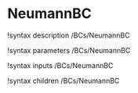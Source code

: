 <!-- MOOSE Documentation Stub: Remove this when content is added. -->

# NeumannBC
!syntax description /BCs/NeumannBC

!syntax parameters /BCs/NeumannBC

!syntax inputs /BCs/NeumannBC

!syntax children /BCs/NeumannBC
